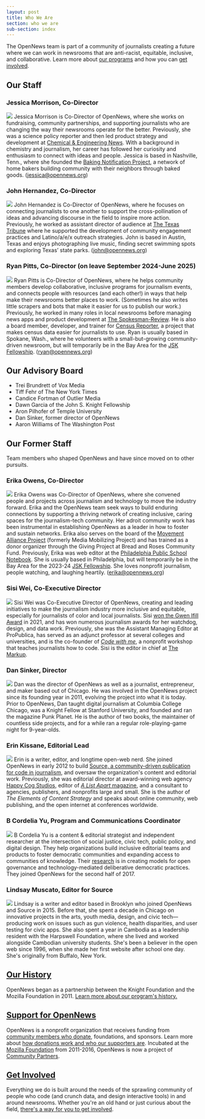 ```yaml
---
layout: post
title: Who We Are
section: who we are
sub-section: index
---
```


<p class="bodybig">The OpenNews team is part of a community of journalists creating a future where we can work in newsrooms that are anti-racist, equitable, inclusive, and collaborative. Learn more about <a href="/what/community">our programs</a> and how you can <a href="/getinvolved">get involved</a>.</p>

## Our Staff


### Jessica Morrison, Co-Director 

<img src="/media/img/staff/Morrison.jpg" class="headshot"> Jessica Morrison is Co-Director of OpenNews, where she works on fundraising, community partnerships, and supporting journalists who are changing the way their newsrooms operate for the better. Previously, she was a science policy reporter and then led product strategy and development at [Chemical & Engineering News](https://cen.acs.org/). With a background in chemistry and journalism, her career has followed her curiosity and enthusiasm to connect with ideas and people. Jessica is based in Nashville, Tenn., where she founded the [Baking Notification Project](https://www.thebakingnotificationproject.com/), a network of home bakers building community with their neighbors through baked goods. (<a href="mailto:jessica@opennews.org">jessica@opennews.org</a>)

### John Hernandez, Co-Director 

<img src="/media/img/staff/Hernandez.jpg" class="headshot"> John Hernandez is Co-Director of OpenNews, where he focuses on connecting journalists to one another to support the cross-pollination of ideas and advancing discourse in the field to inspire more action. Previously, he worked as assistant director of audience at [The Texas Tribune](https://www.texastribune.org/) where he supported the development of community engagement practices and Latino/a/e/x outreach strategies. John is based in Austin, Texas and enjoys photographing live music, finding secret swimming spots and exploring Texas’ state parks. (<a href="mailto:john@opennews.org">john@opennews.org</a>)

### Ryan Pitts, Co-Director (on leave September 2024-June 2025)

<img src="/media/img/staff/pitts-2020.jpg" class="headshot"> Ryan Pitts is Co-Director of OpenNews, where he helps community members develop collaborative, inclusive programs for journalism events, and connects people with resources (and each other!) in ways that help make their newsrooms better places to work. (Sometimes he also writes little scrapers and bots that make it easier for us to publish our work.) Previously, he worked in many roles in local newsrooms before managing news apps and product development at [The Spokesman-Review](http://www.spokesman.com/). He is also a board member, developer, and trainer for [Census Reporter](http://censusreporter.org/), a project that makes census data easier for journalists to use. Ryan is usually based in Spokane, Wash., where he volunteers with a small-but-growing community-driven newsroom, but will temporarily be in the Bay Area for the [JSK Fellowship](https://jsk.stanford.edu/fellows/). (<a href="mailto:ryan@opennews.org">ryan@opennews.org</a>)


## Our Advisory Board

* Trei Brundrett of Vox Media
* Tiff Fehr of The New York Times
* Candice Fortman of Outlier Media
* Dawn Garcia of the John S. Knight Fellowship
* Aron Pilhofer of Temple University
* Dan Sinker, former director of OpenNews
* Aaron Williams of The Washington Post

## Our Former Staff
Team members who shaped OpenNews and have since moved on to other pursuits.

### Erika Owens, Co-Director

<img src="/media/img/staff/owens.jpg" class="headshot"> Erika Owens was Co-Director of OpenNews, where she convened people and projects across journalism and technology to move the industry forward. Erika and the OpenNews team seek ways to build enduring connections by supporting a thriving network of creating inclusive, caring spaces for the journalism-tech community. Her adroit community work has been instrumental in establishing OpenNews as a leader in how to foster and sustain networks. Erika also serves on the board of the [Movement Alliance Project](https://mediamobilizing.org/category/media/) (formerly Media Mobilizing Project) and has trained as a donor organizer through the Giving Project at Bread and Roses Community Fund. Previously, Erika was web editor at the [Philadelphia Public School Notebook](http://thenotebook.org/). She is usually based in Philadelphia, but will temporarily be in the Bay Area for the 2023-24 [JSK Fellowship](https://jsk.stanford.edu/fellows/). She loves nonprofit journalism, people watching, and laughing heartily. (<a href="mailto:erika@opennews.org">erika@opennews.org</a>)


### Sisi Wei, Co-Executive Director

<img src="/media/img/staff/wei.jpg" class="headshot"> Sisi Wei was Co-Executive Director of OpenNews, creating and leading initiatives to make the journalism industry more inclusive and equitable, especially for journalists of color and local journalists. Sisi [won the Gwen Ifill Award](https://opennews.org/blog/gwen-ifill-sisi-wei/) in 2021, and has won numerous journalism awards for her watchdog, design, and data work. Previously, she was the Assistant Managing Editor at ProPublica, has served as an adjunct professor at several colleges and universities, and is the co-founder of [_Code with me_](http://codewithme.us/), a nonprofit workshop that teaches journalists how to code. Sisi is the editor in chief at [The Markup](https://themarkup.org/).


### Dan Sinker, Director

<img src="/media/img/staff/sinker.jpg" class="headshot"> Dan was the director of OpenNews as well as a journalist, entrepreneur, and maker based out of Chicago. He was involved in the OpenNews project since its founding year in 2011, evolving the project into what it is today. Prior to OpenNews, Dan taught digital journalism at Columbia College Chicago, was a Knight Fellow at Stanford University, and founded and ran the magazine Punk Planet. He is the author of two books, the maintainer of countless side projects, and for a while ran a regular role-playing-game night for 9-year-olds.

### Erin Kissane, Editorial Lead

<img src="/media/img/staff/kissane.jpg" class="headshot"> Erin is a writer, editor, and longtime open-web nerd. She joined OpenNews in early 2012 to build [Source, a community-driven publication for code in journalism](http://source.opennews.org), and oversaw the organization's content and editorial work. Previously, she was editorial director at award-winning web agency [Happy Cog Studios](http://happycog.com/), editor of [*A List Apart* magazine](http://alistapart.com/), and a consultant to agencies, publishers, and nonprofits large and small. She is the author of *The Elements of Content Strategy* and speaks about online community, web publishing, and the open internet at conferences worldwide.

### B Cordelia Yu, Program and Communications Coordinator

<img src="/media/img/staff/cordelia.jpg" class="headshot"> B Cordelia Yu is a content & editorial strategist and independent researcher at the intersection of social justice, civic tech, public policy, and digital design. They help organizations build inclusive editorial teams and products to foster democratic communities and expanding access to communities of knowledge. Their [research](http://tinyletter.com/thebestsophist) is in creating models for open governance and technology-mediated deliberative democratic practices. They joined OpenNews for the second half of 2017.

### Lindsay Muscato, Editor for Source

<img src="/media/img/staff/muscato.jpg" class="headshot"> Lindsay is a writer and editor based in Brooklyn who joined OpenNews and Source in 2015. Before that, she spent a decade in Chicago on innovative projects in the arts, youth media, design, and civic tech—producing work on issues such as gun violence, health disparities, and user testing for civic apps. She also spent a year in Cambodia as a leadership resident with the Harpswell Foundation, where she lived and worked alongside Cambodian university students. She's been a believer in the open web since 1996, when she made her first website after school one day. She's originally from Buffalo, New York.


## [Our History](/who/history/)

OpenNews began as a partnership between the Knight Foundation and the Mozilla Foundation in 2011. [Learn more about our program's history.](/who/history/)


## [Support for OpenNews](/who/supporters/)

OpenNews is a nonprofit organization that receives funding from [community members who donate](/donate/), foundations, and sponsors. Learn more about [how donations work and who our supporters are](/who/supporters/). Incubated at the [Mozilla Foundation](https://www.mozilla.org/en-US/foundation/) from 2011-2016, OpenNews is now a project of [Community Partners](http://www.communitypartners.org/).


## [Get Involved](/getinvolved/)

Everything we do is built around the needs of the sprawling community of people who code (and crunch data, and design interactive tools) in and around newsrooms. Whether you're an old hand or just curious about the field, [there's a way for you to get involved](/getinvolved/).
